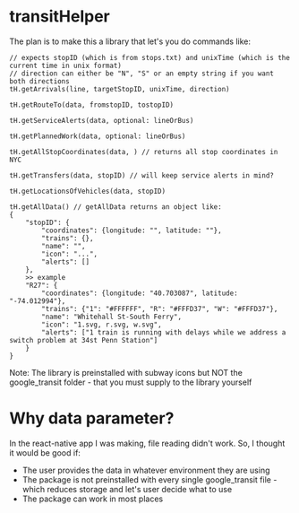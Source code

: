 # transitHelper
The plan is to make this a library that let's you do commands like:
```
// expects stopID (which is from stops.txt) and unixTime (which is the current time in unix format)
// direction can either be "N", "S" or an empty string if you want both directions
tH.getArrivals(line, targetStopID, unixTime, direction)

tH.getRouteTo(data, fromstopID, tostopID)

tH.getServiceAlerts(data, optional: lineOrBus)

tH.getPlannedWork(data, optional: lineOrBus)

tH.getAllStopCoordinates(data, ) // returns all stop coordinates in NYC

tH.getTransfers(data, stopID) // will keep service alerts in mind?

tH.getLocationsOfVehicles(data, stopID)

tH.getAllData() // getAllData returns an object like:
{
    "stopID": {
        "coordinates": {longitude: "", latitude: ""},
        "trains": {},
        "name": "",
        "icon": "...",
        "alerts": []
    },
    >> example
    "R27": {
        "coordinates": {longitude: "40.703087", latitude: "-74.012994"},
        "trains": {"1": "#FFFFFF", "R": "#FFFD37", "W": "#FFFD37"},
        "name": "Whitehall St-South Ferry",
        "icon": "1.svg, r.svg, w.svg",
        "alerts": ["1 train is running with delays while we address a switch problem at 34st Penn Station"]
    }
}
```
Note: The library is preinstalled with subway icons but NOT
the google_transit folder - that you must supply to the library
yourself
# Why data parameter?
In the react-native app I was making, file reading didn't work.
So, I thought it would be good if:
- The user provides the data in whatever environment they are using
- The package is not preinstalled with every single google_transit
file - which reduces storage and let's user decide what to use
- The package can work in most places